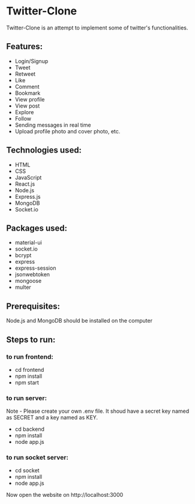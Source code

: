# Twitter-Clone

Twitter-Clone is an attempt to implement some of twitter's functionalities.

## Features:
- Login/Signup
- Tweet
- Retweet
- Like
- Comment
- Bookmark
- View profile
- View post
- Explore
- Follow
- Sending messages in real time
- Upload profile photo and cover photo, etc. 

## Technologies used: 
- HTML
- CSS
- JavaScript
- React.js
- Node.js
- Express.js
- MongoDB
- Socket.io

## Packages used:
- material-ui
- socket.io
- bcrypt
- express
- express-session
- jsonwebtoken
- mongoose
- multer

## Prerequisites:
Node.js and MongoDB should be installed on the computer

## Steps to run:
### to run frontend: 
- cd frontend
- npm install
- npm start

### to run server:
Note - Please create your own .env file. It shoud have a secret key named as SECRET and a key named as KEY.
- cd backend
- npm install
- node app.js

### to run socket server:
- cd socket
- npm install
- node app.js

Now open the website on http://localhost:3000




